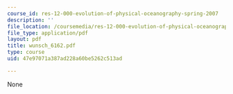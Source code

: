 ```yaml
---
course_id: res-12-000-evolution-of-physical-oceanography-spring-2007
description: ''
file_location: /coursemedia/res-12-000-evolution-of-physical-oceanography-spring-2007/47e97071a387ad228a60be5262c513ad_wunsch_6162.pdf
file_type: application/pdf
layout: pdf
title: wunsch_6162.pdf
type: course
uid: 47e97071a387ad228a60be5262c513ad

---
```

None